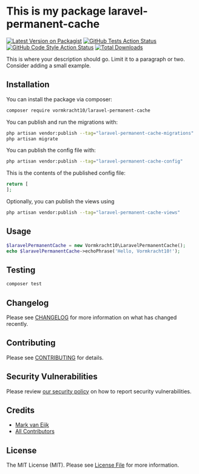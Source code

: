 # This is my package laravel-permanent-cache

[![Latest Version on Packagist](https://img.shields.io/packagist/v/vormkracht10/laravel-permanent-cache.svg?style=flat-square)](https://packagist.org/packages/vormkracht10/laravel-permanent-cache)
[![GitHub Tests Action Status](https://img.shields.io/github/actions/workflow/status/vormkracht10/laravel-permanent-cache/run-tests.yml?branch=main&label=tests&style=flat-square)](https://github.com/vormkracht10/laravel-permanent-cache/actions?query=workflow%3Arun-tests+branch%3Amain)
[![GitHub Code Style Action Status](https://img.shields.io/github/actions/workflow/status/vormkracht10/laravel-permanent-cache/fix-php-code-style-issues.yml?branch=main&label=code%20style&style=flat-square)](https://github.com/vormkracht10/laravel-permanent-cache/actions?query=workflow%3A"Fix+PHP+code+style+issues"+branch%3Amain)
[![Total Downloads](https://img.shields.io/packagist/dt/vormkracht10/laravel-permanent-cache.svg?style=flat-square)](https://packagist.org/packages/vormkracht10/laravel-permanent-cache)

This is where your description should go. Limit it to a paragraph or two. Consider adding a small example.

## Installation

You can install the package via composer:

```bash
composer require vormkracht10/laravel-permanent-cache
```

You can publish and run the migrations with:

```bash
php artisan vendor:publish --tag="laravel-permanent-cache-migrations"
php artisan migrate
```

You can publish the config file with:

```bash
php artisan vendor:publish --tag="laravel-permanent-cache-config"
```

This is the contents of the published config file:

```php
return [
];
```

Optionally, you can publish the views using

```bash
php artisan vendor:publish --tag="laravel-permanent-cache-views"
```

## Usage

```php
$laravelPermanentCache = new Vormkracht10\LaravelPermanentCache();
echo $laravelPermanentCache->echoPhrase('Hello, Vormkracht10!');
```

## Testing

```bash
composer test
```

## Changelog

Please see [CHANGELOG](CHANGELOG.md) for more information on what has changed recently.

## Contributing

Please see [CONTRIBUTING](CONTRIBUTING.md) for details.

## Security Vulnerabilities

Please review [our security policy](../../security/policy) on how to report security vulnerabilities.

## Credits

- [Mark van Eijk](https://github.com/vormkracht10)
- [All Contributors](../../contributors)

## License

The MIT License (MIT). Please see [License File](LICENSE.md) for more information.
